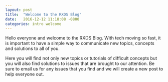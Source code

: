 ```yaml
---
layout: post
title:  "Welcome to the RXDS Blog"
date:   2016-12-12 11:18:08 -0800
categories: intro welcome
---
```

Hello everyone and welcome to the RXDS Blog. With tech moving so fast, it is important to have a simple way to communicate new topics, concepts and solutions to all of you. 

Here you will find not only new topics or tutorials of difficult concepts but you will also find solutions to issues that are brought to our attention. Be sure to email us for any issues that you find and we will create a new post to help everyone out. 